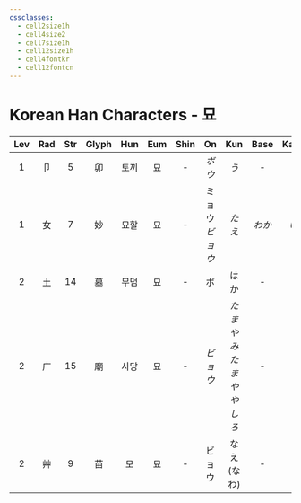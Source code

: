 ```yaml
---
cssclasses:
  - cell2size1h
  - cell4size2
  - cell7size1h
  - cell12size1h
  - cell4fontkr
  - cell12fontcn
---
```


# Korean Han Characters - 묘

| Lev | Rad | Str | Glyph | Hun | Eum | Shin |      On      |         Kun          | Base | Kana | Simp | Man  |  Can  | Viet |
| :-: | :-: | :-: | :---: | :-: | :-: | :--: | :----------: | :------------------: | :--: | :--: | :--: | :--: | :---: | :--: |
|  1  |  卩  |  5  |   卯   | 토끼  |  묘  |  -   |     *ボウ*     |         *う*          |  -   |  -   |  -   | mǎo  | maau5 | mão  |
|  1  |  女  |  7  |   妙   | 묘할  |  묘  |  -   | ミョウ<br>*ビョウ* |         *たえ*         | *わか* | *い*  |  -   | miào | miu6  | diệu |
|  2  |  土  | 14  |   墓   | 무덤  |  묘  |  -   |      ボ       |          はか          |  -   |  -   |  -   |  mù  | mou6  |  mộ  |
|  2  |  广  | 15  |   廟   | 사당  |  묘  |  -   |    *ビョウ*     | *たまや<br>みたまや<br>やしろ* |  -   |  -   |  庙   | miào | miu6  | miếu |
|  2  |  艸  |  9  |   苗   |  모  |  묘  |  -   |     ビョウ      |      なえ<br>(なわ)      |  -   |  -   |  -   | miáo | miu4  | meo  |
